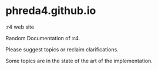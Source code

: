 # phreda4.github.io

:r4 web site

Random Documentation of :r4.

Please suggest topics or reclaim clarifications.

Some topics are in the state of the art of the implementation.

